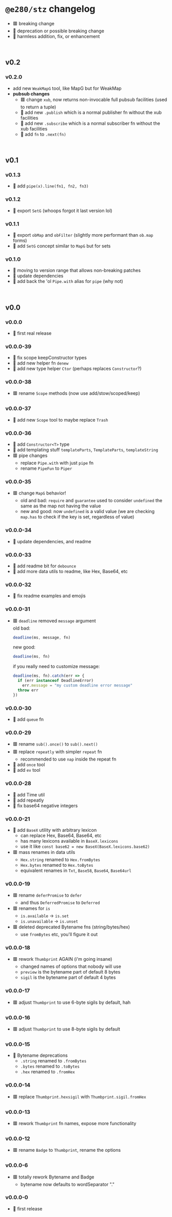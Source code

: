 
# `@e280/stz` changelog
- 🟥 breaking change
- 🔶 deprecation or possible breaking change
- 🍏 harmless addition, fix, or enhancement

<br/>

## v0.2

### v0.2.0
- add new `WeakMapG` tool, like MapG but for WeakMap
- **pubsub changes**
  - 🟥 change `xub`, now returns non-invocable full pubsub facilities (used to return a tuple)
  - 🍏 add new `.publish` which is a normal publisher fn without the xub facilities
  - 🍏 add new `.subscribe` which is a normal subscriber fn without the xub facilities
  - 🍏 add `fn` to `.next(fn)`

<br/>

## v0.1

### v0.1.3
- 🍏 add `pipe(x).line(fn1, fn2, fn3)`

### v0.1.2
- 🍏 export `SetG` (whoops forgot it last version lol)

### v0.1.1
- 🍏 export `obMap` and `obFilter` (slightly more performant than `ob.map` forms)
- 🍏 add `SetG` concept similar to `MapG` but for sets

### v0.1.0
- 🍏 moving to version range that allows non-breaking patches
- 🍏 update dependencies
- 🍏 add back the 'ol `Pipe.with` alias for `pipe` (why not)

<br/>

## v0.0

### v0.0.0
- 🍏 first real release

### v0.0.0-39
- 🍏 fix scope keepConstructor types
- 🍏 add new helper fn `denew`
- 🍏 add new type helper `Ctor` (perhaps replaces `Constructor`?)

### v0.0.0-38
- 🟥 rename `Scope` methods (now use add/stow/scoped/keep)

### v0.0.0-37
- 🍏 add new `Scope` tool to maybe replace `Trash`

### v0.0.0-36
- 🍏 add `Constructor<T>` type
- 🍏 add templating stuff `templateParts`, `TemplateParts`, `templateString`
- 🟥 pipe changes
  - replace `Pipe.with` with just `pipe` fn
  - rename `PipeFun` to `Piper`

### v0.0.0-35
- 🟥 change `MapG` behavior!
  - old and bad: `require` and `guarantee` used to consider `undefined` the same as the map not having the value
  - new and good: now `undefined` is a valid value (we are checking `map.has` to check if the key is set, regardless of value)

### v0.0.0-34
- 🍏 update dependencies, and readme

### v0.0.0-33
- 🍏 add readme bit for `debounce`
- 🍏 add more data utils to readme, like Hex, Base64, etc

### v0.0.0-32
- 🍏 fix readme examples and emojis

### v0.0.0-31
- 🟥 `deadline` removed `message` argument  
  old bad:
  ```ts
  deadline(ms, message, fn)
  ```
  new good:
  ```ts
  deadline(ms, fn)
  ```
  if you really need to customize message:
  ```ts
  deadline(ms, fn).catch(err => {
    if (err instanceof DeadlineError)
      err.message = "my custom deadline error message"
    throw err
  })
  ```

### v0.0.0-30
- 🍏 add `queue` fn

### v0.0.0-29
- 🟥 rename `sub().once()` to `sub().next()`
- 🟥 replace `repeatly` with simpler `repeat` fn
  - recommended to use `nap` inside the repeat fn
- 🍏 add `once` tool
- 🍏 add `ev` tool

### v0.0.0-28
- 🍏 add Time util
- 🍏 add repeatly
- 🍏 fix base64 negative integers

### v0.0.0-21
- 🍏 add `BaseX` utility with arbitrary lexicon
  - can replace Hex, Base64, Base64, etc
  - has many lexicons available in `BaseX.lexicons`
  - use it like `const base62 = new BaseX(BaseX.lexicons.base62)`
- 🟥 mass renames in data utils
  - `Hex.string` renamed to `Hex.fromBytes`
  - `Hex.bytes` renamed to `Hex.toBytes`
  - equivalent renames in `Txt`, `Base58`, `Base64`, `Base64url`

### v0.0.0-19
- 🟥 rename `deferPromise` to `defer`
  - and thus `DeferredPromise` to `Deferred`
- 🟥 renames for `is`
  - `is.available` -> `is.set`
  - `is.unavailable` -> `is.unset`
- 🟥 deleted deprecated Bytename fns (string/bytes/hex)
  - use `fromBytes` etc, you'll figure it out

### v0.0.0-18
- 🟥 rework `Thumbprint` AGAIN (i'm going insane)
  - changed names of options that nobody will use
  - `preview` is the bytename part of default 8 bytes
  - `sigil` is the bytename part of default 4 bytes

### v0.0.0-17
- 🟥 adjust `Thumbprint` to use 6-byte sigils by default, hah

### v0.0.0-16
- 🟥 adjust `Thumbprint` to use 8-byte sigils by default

### v0.0.0-15
- 🔶 Bytename deprecations
  - `.string` renamed to `.fromBytes`
  - `.bytes` renamed to `.toBytes`
  - `.hex` renamed to `.fromHex`

### v0.0.0-14
- 🟥 replace `Thumbprint.hexsigil` with `Thumbprint.sigil.fromHex`

### v0.0.0-13
- 🟥 rework `Thumbprint` fn names, expose more functionality

### v0.0.0-12
- 🟥 rename `Badge` to `Thumbprint`, rename the options

### v0.0.0-6
- 🟥 totally rework Bytename and Badge
  - bytename now defaults to wordSeparator "."

### v0.0.0-0
- 🍏 first release

